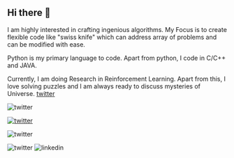 ## Hi there 👋

I am highly interested in crafting ingenious algorithms. My Focus is to create flexible code like "swiss knife" which can address array of problems and can be modified with ease.

Python is my primary language to code. Apart from python, I code in C/C++ and JAVA.

Currently, I am doing Research in Reinforcement Learning. Apart from this, I love solving puzzles and I am always ready to discuss mysteries of Universe.
[twitter](https://twitter.com/MilanZinzuvadiy)

![twitter](https://github.com/MilanVZinzuvadiya/MilanVZinzuvadiya/blob/master/twitter.ico)

[![twitter](https://github.com/MilanVZinzuvadiya/MilanVZinzuvadiya/blob/master/twitter.ico)](https://twitter.com/MilanZinzuvadiy)


![[twitter](https://github.com/MilanVZinzuvadiya/MilanVZinzuvadiya/blob/master/twitter.ico)](https://twitter.com/MilanZinzuvadiy)

![![twitter](https://github.com/MilanVZinzuvadiya/MilanVZinzuvadiya/blob/master/twitter.ico)](https://twitter.com/MilanZinzuvadiy)  ![![linkedin](https://github.com/MilanVZinzuvadiya/MilanVZinzuvadiya/blob/master/linkdin.png)](https://www.linkedin.com/in/milanzinzuvadiya/)
<!--
**MilanVZinzuvadiya/MilanVZinzuvadiya** is a ✨ _special_ ✨ repository because its `README.md` (this file) appears on your GitHub profile.

Here are some ideas to get you started:

- 🔭 I’m currently working on ...
- 🌱 I’m currently learning ...
- 👯 I’m looking to collaborate on ...
- 🤔 I’m looking for help with ...
- 💬 Ask me about ...
- 📫 How to reach me: ...
- 😄 Pronouns: ...
- ⚡ Fun fact: ...
-->

